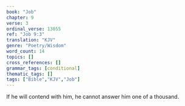 ```yaml
---
book: "Job"
chapter: 9
verse: 3
ordinal_verse: 13055
ref: "Job 9:3"
translation: "KJV"
genre: "Poetry/Wisdom"
word_count: 14
topics: []
cross_references: []
grammar_tags: [conditional]
thematic_tags: []
tags: ["Bible","KJV","Job"]
---
```

If he will contend with him, he cannot answer him one of a thousand.
